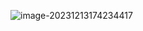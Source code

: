 ![image-20231213174234417](https://gitee.com/aiiw/images/raw/master/img/image-20231213174234417.png)